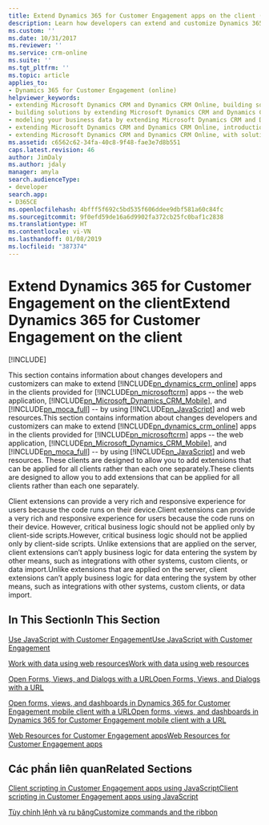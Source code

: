 ```yaml
---
title: Extend Dynamics 365 for Customer Engagement apps on the client (Developer Guide for Dynamics 365 for Customer Engagement apps) | MicrosoftDocs
description: Learn how developers can extend and customize Dynamics 365 for Customer Engagement apps in clients such as web applications, Dynamics 365 for phones, and Dynamics 365 for tablets by using JavaScript and web resources
ms.custom: ''
ms.date: 10/31/2017
ms.reviewer: ''
ms.service: crm-online
ms.suite: ''
ms.tgt_pltfrm: ''
ms.topic: article
applies_to:
- Dynamics 365 for Customer Engagement (online)
helpviewer_keywords:
- extending Microsoft Dynamics CRM and Dynamics CRM Online, building solutions and modeling your business data
- building solutions by extending Microsoft Dynamics CRM and Dynamics CRM Online
- modeling your business data by extending Microsoft Dynamics CRM and Dynamics CRM Online
- extending Microsoft Dynamics CRM and Dynamics CRM Online, introduction
- extending Microsoft Dynamics CRM and Dynamics CRM Online, with solutions; customizations; reports; plug-ins; processes; workflows; dashboards; SharePoint; and Outlook
ms.assetid: c6562c62-34fa-40c8-9f48-fae3e7d8b551
caps.latest.revision: 46
author: JimDaly
ms.author: jdaly
manager: amyla
search.audienceType:
- developer
search.app:
- D365CE
ms.openlocfilehash: 4bfff5f692c5bd535f606ddee9dbf581a60c84fc
ms.sourcegitcommit: 9f0efd59de16a6d9902fa372cb25fc0baf1c2838
ms.translationtype: HT
ms.contentlocale: vi-VN
ms.lasthandoff: 01/08/2019
ms.locfileid: "387374"
---
```

# <a name="extend-dynamics-365-for-customer-engagement-on-the-client"></a><span data-ttu-id="e45a9-103">Extend Dynamics 365 for Customer Engagement on the client</span><span class="sxs-lookup"><span data-stu-id="e45a9-103">Extend Dynamics 365 for Customer Engagement on the client</span></span>

[!INCLUDE[](../includes/cc_applies_to_update_9_0_0.md)]

<span data-ttu-id="e45a9-104">This section contains information about changes developers and customizers can make to extend [!INCLUDE[pn_dynamics_crm_online](../includes/pn-dynamics-crm-online.md)] apps in the clients provided for [!INCLUDE[pn_microsoftcrm](../includes/pn-microsoftcrm.md)] apps -- the web application, [!INCLUDE[pn_Microsoft_Dynamics_CRM_Mobile](../includes/pn-dyn-365-phones.md)], and [!INCLUDE[pn_moca_full](../includes/pn-moca-full.md)] -- by using [!INCLUDE[pn_JavaScript](../includes/pn-javascript.md)] and web resources.</span><span class="sxs-lookup"><span data-stu-id="e45a9-104">This section contains information about changes developers and customizers can make to extend [!INCLUDE[pn_dynamics_crm_online](../includes/pn-dynamics-crm-online.md)] apps in the clients provided for [!INCLUDE[pn_microsoftcrm](../includes/pn-microsoftcrm.md)] apps -- the web application, [!INCLUDE[pn_Microsoft_Dynamics_CRM_Mobile](../includes/pn-dyn-365-phones.md)], and [!INCLUDE[pn_moca_full](../includes/pn-moca-full.md)] -- by using [!INCLUDE[pn_JavaScript](../includes/pn-javascript.md)] and web resources.</span></span> <span data-ttu-id="e45a9-105">These clients are designed to allow you to add extensions that can be applied for all clients rather than each one separately.</span><span class="sxs-lookup"><span data-stu-id="e45a9-105">These clients are designed to allow you to add extensions that can be applied for all clients rather than each one separately.</span></span>  
  
 <span data-ttu-id="e45a9-106">Client extensions can provide a very rich and responsive experience for users because the code runs on their device.</span><span class="sxs-lookup"><span data-stu-id="e45a9-106">Client extensions can provide a very rich and responsive experience for users because the code runs on their device.</span></span> <span data-ttu-id="e45a9-107">However, critical business logic should not be applied only by client-side scripts.</span><span class="sxs-lookup"><span data-stu-id="e45a9-107">However, critical business logic should not be applied only by client-side scripts.</span></span> <span data-ttu-id="e45a9-108">Unlike extensions that are applied on the server, client extensions can’t apply business logic for data entering the system by other means, such as integrations with other systems, custom clients, or data import.</span><span class="sxs-lookup"><span data-stu-id="e45a9-108">Unlike extensions that are applied on the server, client extensions can’t apply business logic for data entering the system by other means, such as integrations with other systems, custom clients, or data import.</span></span>  
  
## <a name="in-this-section"></a><span data-ttu-id="e45a9-109">In This Section</span><span class="sxs-lookup"><span data-stu-id="e45a9-109">In This Section</span></span>  
 [<span data-ttu-id="e45a9-110">Use JavaScript with Customer Engagement</span><span class="sxs-lookup"><span data-stu-id="e45a9-110">Use JavaScript with Customer Engagement</span></span>](use-javascript.md)  
  
 [<span data-ttu-id="e45a9-111">Work with data using web resources</span><span class="sxs-lookup"><span data-stu-id="e45a9-111">Work with data using web resources</span></span>](work-data-using-web-resources.md) 
 
 [<span data-ttu-id="e45a9-112">Open Forms, Views, and Dialogs with a URL</span><span class="sxs-lookup"><span data-stu-id="e45a9-112">Open Forms, Views, and Dialogs with a URL</span></span>](open-forms-views-dialogs-reports-url.md)  
  
 [<span data-ttu-id="e45a9-113">Open forms, views, and dashboards in Dynamics 365 for Customer Engagement mobile client with a URL</span><span class="sxs-lookup"><span data-stu-id="e45a9-113">Open forms, views, and dashboards in Dynamics 365 for Customer Engagement mobile client with a URL</span></span>](open-forms-views-dashboards-mobile-client-url.md)  
  
 [<span data-ttu-id="e45a9-114">Web Resources for Customer Engagement apps</span><span class="sxs-lookup"><span data-stu-id="e45a9-114">Web Resources for Customer Engagement apps</span></span>](web-resources.md)  
  
## <a name="related-sections"></a><span data-ttu-id="e45a9-115">Các phần liên quan</span><span class="sxs-lookup"><span data-stu-id="e45a9-115">Related Sections</span></span>  

[<span data-ttu-id="e45a9-116">Client scripting in Customer Engagement apps using JavaScript</span><span class="sxs-lookup"><span data-stu-id="e45a9-116">Client scripting in Customer Engagement apps using JavaScript</span></span>](clientapi/client-scripting.md)

[<span data-ttu-id="e45a9-117">Tùy chỉnh lệnh và ru băng</span><span class="sxs-lookup"><span data-stu-id="e45a9-117">Customize commands and the ribbon</span></span>](customize-dev/customize-commands-ribbon.md)
  
  
